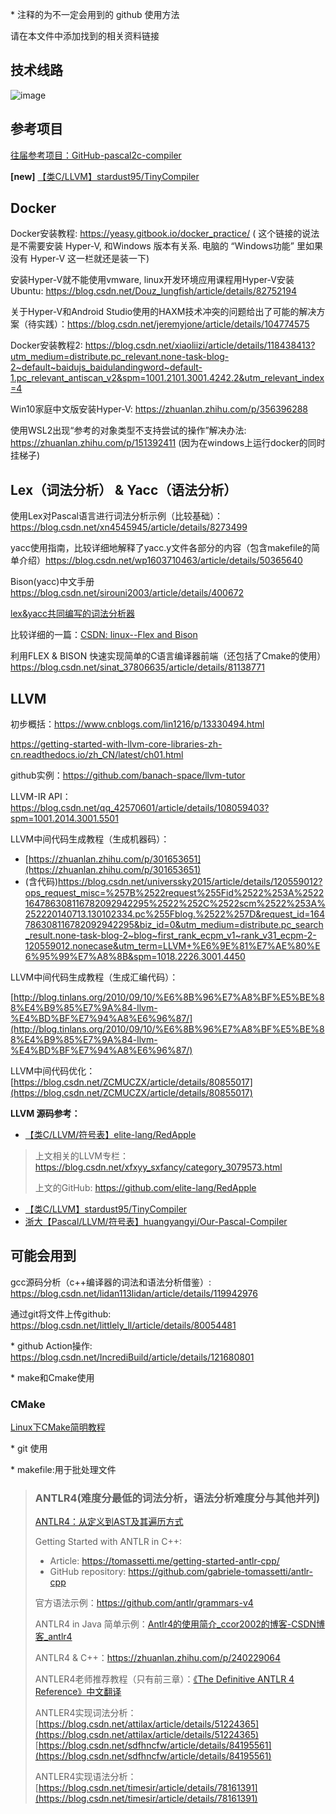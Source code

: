 \* 注释的为不一定会用到的 github 使用方法

请在本文件中添加找到的相关资料链接

## 技术线路

![image](https://user-images.githubusercontent.com/50643137/157364886-6b5ae0b1-e54b-43ca-821e-ee2d9b84c6ed.png)

## 参考项目

[往届参考项目：GitHub-pascal2c-compiler](https://github.com/Yorange0/pascal2c-compiler)

**[new]** [【类C/LLVM】stardust95/TinyCompiler](https://github.com/stardust95/TinyCompiler)

## Docker

Docker安装教程: https://yeasy.gitbook.io/docker_practice/ ( 这个链接的说法是不需要安装 Hyper-V, 和Windows 版本有关系. 电脑的 “Windows功能” 里如果没有 Hyper-V 这一栏就还是装一下)

安装Hyper-V就不能使用vmware, linux开发环境应用课程用Hyper-V安装Ubuntu: https://blog.csdn.net/Douz_lungfish/article/details/82752194

关于Hyper-V和Android Studio使用的HAXM技术冲突的问题给出了可能的解决方案（待实践）：https://blog.csdn.net/jeremyjone/article/details/104774575

Docker安装教程2: https://blog.csdn.net/xiaoliizi/article/details/118438413?utm_medium=distribute.pc_relevant.none-task-blog-2~default~baidujs_baidulandingword~default-1.pc_relevant_antiscan_v2&spm=1001.2101.3001.4242.2&utm_relevant_index=4

Win10家庭中文版安装Hyper-V: https://zhuanlan.zhihu.com/p/356396288

使用WSL2出现“参考的对象类型不支持尝试的操作”解决办法: https://zhuanlan.zhihu.com/p/151392411 (因为在windows上运行docker的同时挂梯子)


## Lex（词法分析） & Yacc（语法分析）

使用Lex对Pascal语言进行词法分析示例（比较基础）：https://blog.csdn.net/xn4545945/article/details/8273499

yacc使用指南，比较详细地解释了yacc.y文件各部分的内容（包含makefile的简单介绍）https://blog.csdn.net/wp1603710463/article/details/50365640

Bison(yacc)中文手册 https://blog.csdn.net/sirouni2003/article/details/400672

[lex&yacc共同编写的词法分析器](https://blog.csdn.net/weixin_43074474/article/details/106488970?ops_request_misc=%257B%2522request%255Fid%2522%253A%2522164786533816782094830852%2522%252C%2522scm%2522%253A%252220140713.130102334..%2522%257D&request_id=164786533816782094830852&biz_id=0&utm_medium=distribute.pc_search_result.none-task-blog-2~blog~baidu_landing_v2~default-3-106488970.nonecase&utm_term=yacc%E8%AF%AD%E6%B3%95%E5%88%86%E6%9E%90%E5%99%A8&spm=1018.2226.3001.4450)

比较详细的一篇：[CSDN: linux--Flex and Bison](https://blog.csdn.net/qq_38880380/article/details/99447017?ops_request_misc=%257B%2522request%255Fid%2522%253A%2522164811089716780255239907%2522%252C%2522scm%2522%253A%252220140713.130102334..%2522%257D&request_id=164811089716780255239907&biz_id=0&utm_medium=distribute.pc_search_result.none-task-blog-2~all~sobaiduend~default-2-99447017.142^v3^pc_search_result_control_group,143^v4^control&utm_term=flex+Linux&spm=1018.2226.3001.4187)

利用FLEX & BISON 快速实现简单的C语言编译器前端（还包括了Cmake的使用）https://blog.csdn.net/sinat_37806635/article/details/81138771


## LLVM

初步概括：https://www.cnblogs.com/lin1216/p/13330494.html

https://getting-started-with-llvm-core-libraries-zh-cn.readthedocs.io/zh_CN/latest/ch01.html

github实例：https://github.com/banach-space/llvm-tutor

LLVM-IR API：https://blog.csdn.net/qq_42570601/article/details/108059403?spm=1001.2014.3001.5501

LLVM中间代码生成教程（生成机器码）：

* [https://zhuanlan.zhihu.com/p/301653651](https://zhuanlan.zhihu.com/p/301653651)
* (含代码)https://blog.csdn.net/universsky2015/article/details/120559012?ops_request_misc=%257B%2522request%255Fid%2522%253A%2522164786308116782092942295%2522%252C%2522scm%2522%253A%252220140713.130102334.pc%255Fblog.%2522%257D&request_id=164786308116782092942295&biz_id=0&utm_medium=distribute.pc_search_result.none-task-blog-2~blog~first_rank_ecpm_v1~rank_v31_ecpm-2-120559012.nonecase&utm_term=LLVM+%E6%9E%81%E7%AE%80%E6%95%99%E7%A8%8B&spm=1018.2226.3001.4450

LLVM中间代码生成教程（生成汇编代码）：

 [http://blog.tinlans.org/2010/09/10/%E6%8B%96%E7%A8%BF%E5%BE%88%E4%B9%85%E7%9A%84-llvm-%E4%BD%BF%E7%94%A8%E6%96%87/](http://blog.tinlans.org/2010/09/10/%E6%8B%96%E7%A8%BF%E5%BE%88%E4%B9%85%E7%9A%84-llvm-%E4%BD%BF%E7%94%A8%E6%96%87/)

LLVM中间代码优化：[https://blog.csdn.net/ZCMUCZX/article/details/80855017](https://blog.csdn.net/ZCMUCZX/article/details/80855017)

**LLVM 源码参考：**

- [【类C/LLVM/符号表】elite-lang/RedApple](https://blog.csdn.net/xfxyy_sxfancy/article/details/49757783?ops_request_misc=%257B%2522request%255Fid%2522%253A%2522164946709416780271528513%2522%252C%2522scm%2522%253A%252220140713.130102334..%2522%257D&request_id=164946709416780271528513&biz_id=0&utm_medium=distribute.pc_search_result.none-task-blog-2~all~baidu_landing_v2~default-1-49757783.142^v7^control,157^v4^control&utm_term=llvm+%E6%8A%BD%E8%B1%A1%E8%AF%AD%E6%B3%95%E6%A0%91&spm=1018.2226.3001.4187)
> 上文相关的LLVM专栏：https://blog.csdn.net/xfxyy_sxfancy/category_3079573.html
> 
> 上文的GitHub: https://github.com/elite-lang/RedApple

- [【类C/LLVM】stardust95/TinyCompiler](https://github.com/stardust95/TinyCompiler)
- [浙大【Pascal/LLVM/符号表】huangyangyi/Our-Pascal-Compiler](https://github.com/huangyangyi/Our-Pascal-Compiler)




## 可能会用到

gcc源码分析（c++编译器的词法和语法分析借鉴）: https://blog.csdn.net/lidan113lidan/article/details/119942976

通过git将文件上传github: https://blog.csdn.net/littlely_ll/article/details/80054481

\* github Action操作: https://blog.csdn.net/IncrediBuild/article/details/121680801

\* make和Cmake使用

### CMake
[Linux下CMake简明教程](https://blog.csdn.net/whahu1989/article/details/82078563?ops_request_misc=%257B%2522request%255Fid%2522%253A%2522164808932816781685331589%2522%252C%2522scm%2522%253A%252220140713.130102334..%2522%257D&request_id=164808932816781685331589&biz_id=0&utm_medium=distribute.pc_search_result.none-task-blog-2~all~top_positive~default-1-82078563.142^v3^pc_search_result_control_group,143^v4^control&utm_term=cmake&spm=1018.2226.3001.4187)

\* git 使用

\* makefile:用于批处理文件

> ### ANTLR4(难度分最低的词法分析，语法分析难度分与其他并列)
>
> [ANTLR4：从定义到AST及其遍历方式](https://www.cnblogs.com/huaweiyun/p/14334037.html)
>
> Getting Started with ANTLR in C++: 
>
>   - Article: https://tomassetti.me/getting-started-antlr-cpp/
>   - GitHub repository: https://github.com/gabriele-tomassetti/antlr-cpp
>
> 官方语法示例：https://github.com/antlr/grammars-v4
>
> ANTLR4 in Java 简单示例：[Antlr4的使用简介_ccor2002的博客-CSDN博客_antlr4](https://blog.csdn.net/ccor2002/article/details/101567388?ops_request_misc=%7B%22request%5Fid%22%3A%22164767100616782092952580%22%2C%22scm%22%3A%2220140713.130102334..%22%7D&request_id=164767100616782092952580&biz_id=0&utm_medium=distribute.pc_search_result.none-task-blog-2~all~sobaiduend~default-1-101567388.142^v2^pc_search_result_control_group,143^v4^control&utm_term=ANTLR4&spm=1018.2226.3001.4187)
>
> ANTLR4 & C++：https://zhuanlan.zhihu.com/p/240229064
>
> ANTLER4老师推荐教程（只有前三章）：[《The Definitive ANTLR 4 Reference》中文翻译](https://github.com/W-angler/the-definitive-antlr-4-reference-chs)
>
> ANTLER4实现词法分析：[https://blog.csdn.net/attilax/article/details/51224365](https://blog.csdn.net/attilax/article/details/51224365)       
>                     [https://blog.csdn.net/sdfhncfw/article/details/84195561](https://blog.csdn.net/sdfhncfw/article/details/84195561)
>
> ANTLER4实现语法分析：[https://blog.csdn.net/timesir/article/details/78161391](https://blog.csdn.net/timesir/article/details/78161391)

